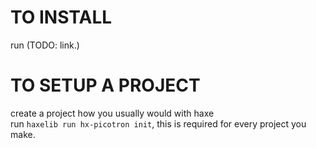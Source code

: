 # TO INSTALL  
run (TODO: link.)  

# TO SETUP A PROJECT  
create a project how you usually would with haxe  
run `haxelib run hx-picotron init`, this is required for every project you make.  